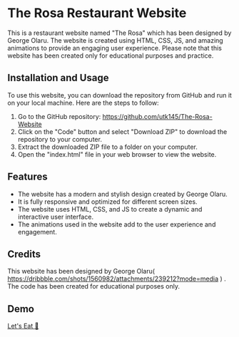 # The Rosa Restaurant Website
This is a restaurant website named "The Rosa" which has been designed by George Olaru. The website is created using HTML, CSS, JS, and amazing animations to provide an engaging user experience. Please note that this website has been created only for educational purposes and practice.

## Installation and Usage
To use this website, you can download the repository from GitHub and run it on your local machine. Here are the steps to follow:

1. Go to the GitHub repository: https://github.com/utk145/The-Rosa-Website
2. Click on the "Code" button and select "Download ZIP" to download the repository to your computer.
3. Extract the downloaded ZIP file to a folder on your computer.
4. Open the "index.html" file in your web browser to view the website.

## Features
- The website has a modern and stylish design created by George Olaru.
- It is fully responsive and optimized for different screen sizes.
- The website uses HTML, CSS, and JS to create a dynamic and interactive user interface.
- The animations used in the website add to the user experience and engagement.


## Credits
This website has been designed by George Olaru( https://dribbble.com/shots/1560982/attachments/239212?mode=media ) . The code has been created for educational purposes only.

## Demo
[Let's Eat 🍩](https://utprojtherosarestaurant.netlify.app/)
